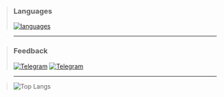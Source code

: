 > ### Languages
> [![languages](https://skillicons.dev/icons?i=c,cpp,rust,python)](https://github.com/reslaid)

> ---

>### Feedback
> [![Telegram](https://img.shields.io/badge/Telegram:-white.svg)](https://t.me/kxrnel32)
>[![Telegram](https://img.icons8.com/fluency/20/000000/telegram-app.png)](https://t.me/kxrnel32)

> ---

> ![Top Langs](https://github-readme-stats.vercel.app/api/top-langs/?username=reslaid&show_icons=true&theme=darcula&border_radius=25&hide_border=true&hide_title=true&hide_progress=false&langs_count=3) 
